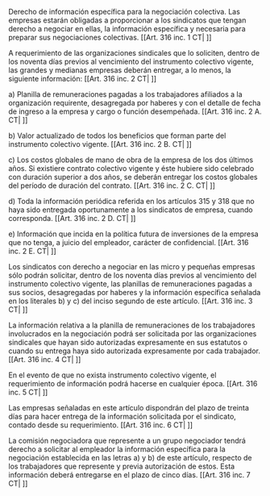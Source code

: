 Derecho de información específica para la negociación colectiva. Las empresas estarán obligadas a proporcionar a los sindicatos que tengan derecho a negociar en ellas, la información específica y necesaria para preparar sus negociaciones colectivas. [[Art. 316 inc. 1 CT| ]]

A requerimiento de las organizaciones sindicales que lo soliciten, dentro de los noventa días previos al vencimiento del instrumento colectivo vigente, las grandes y medianas empresas deberán entregar, a lo menos, la siguiente información: [[Art. 316 inc. 2 CT| ]]

a) Planilla de remuneraciones pagadas a los trabajadores afiliados a la organización requirente, desagregada por haberes y con el detalle de fecha de ingreso a la empresa y cargo o función desempeñada. [[Art. 316 inc. 2 A. CT| ]]

b) Valor actualizado de todos los beneficios que forman parte del instrumento colectivo vigente. [[Art. 316 inc. 2 B. CT| ]]

c) Los costos globales de mano de obra de la empresa de los dos últimos años. Si existiere contrato colectivo vigente y éste hubiere sido celebrado con duración superior a dos años, se deberán entregar los costos globales del período de duración del contrato. [[Art. 316 inc. 2 C. CT| ]]

d) Toda la información periódica referida en los artículos 315 y 318 que no haya sido entregada oportunamente a los sindicatos de empresa, cuando corresponda. [[Art. 316 inc. 2 D. CT| ]]

e) Información que incida en la política futura de inversiones de la empresa que no tenga, a juicio del empleador, carácter de confidencial. [[Art. 316 inc. 2 E. CT| ]]

Los sindicatos con derecho a negociar en las micro y pequeñas empresas sólo podrán solicitar, dentro de los noventa días previos al vencimiento del instrumento colectivo vigente, las planillas de remuneraciones pagadas a sus socios, desagregadas por haberes y la información específica señalada en los literales b) y c) del inciso segundo de este artículo. [[Art. 316 inc. 3 CT| ]]

La información relativa a la planilla de remuneraciones de los trabajadores involucrados en la negociación podrá ser solicitada por las organizaciones sindicales que hayan sido autorizadas expresamente en sus estatutos o cuando su entrega haya sido autorizada expresamente por cada trabajador. [[Art. 316 inc. 4 CT| ]]

En el evento de que no exista instrumento colectivo vigente, el requerimiento de información podrá hacerse en cualquier época. [[Art. 316 inc. 5 CT| ]]

Las empresas señaladas en este artículo dispondrán del plazo de treinta días para hacer entrega de la información solicitada por el sindicato, contado desde su requerimiento. [[Art. 316 inc. 6 CT| ]]

La comisión negociadora que represente a un grupo negociador tendrá derecho a solicitar al empleador la información específica para la negociación establecida en las letras a) y b) de este artículo, respecto de los trabajadores que represente y previa autorización de estos. Esta información deberá entregarse en el plazo de cinco días. [[Art. 316 inc. 7 CT| ]]